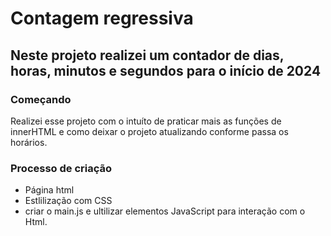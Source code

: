 # Contagem regressiva

## Neste projeto realizei um contador de dias, horas, minutos e segundos para o início de 2024


### Começando

Realizei esse projeto com o intuíto de praticar mais as funções de innerHTML e como deixar o projeto atualizando conforme passa os horários.

### Processo de criação

* Página html
* Estlilização com CSS
* criar o main.js e ultilizar elementos JavaScript para interação com o Html.




